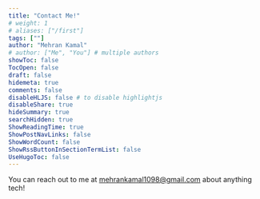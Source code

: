 ```yaml
---
title: "Contact Me!"
# weight: 1
# aliases: ["/first"]
tags: [""]
author: "Mehran Kamal"
# author: ["Me", "You"] # multiple authors
showToc: false
TocOpen: false
draft: false
hidemeta: true
comments: false
disableHLJS: false # to disable highlightjs
disableShare: true
hideSummary: true
searchHidden: true
ShowReadingTime: true
ShowPostNavLinks: false
ShowWordCount: false
ShowRssButtonInSectionTermList: false
UseHugoToc: false
---
```


You can reach out to me at [mehrankamal1098@gmail.com](mailto:mehrankamal1098@gmail.com) about anything tech!



